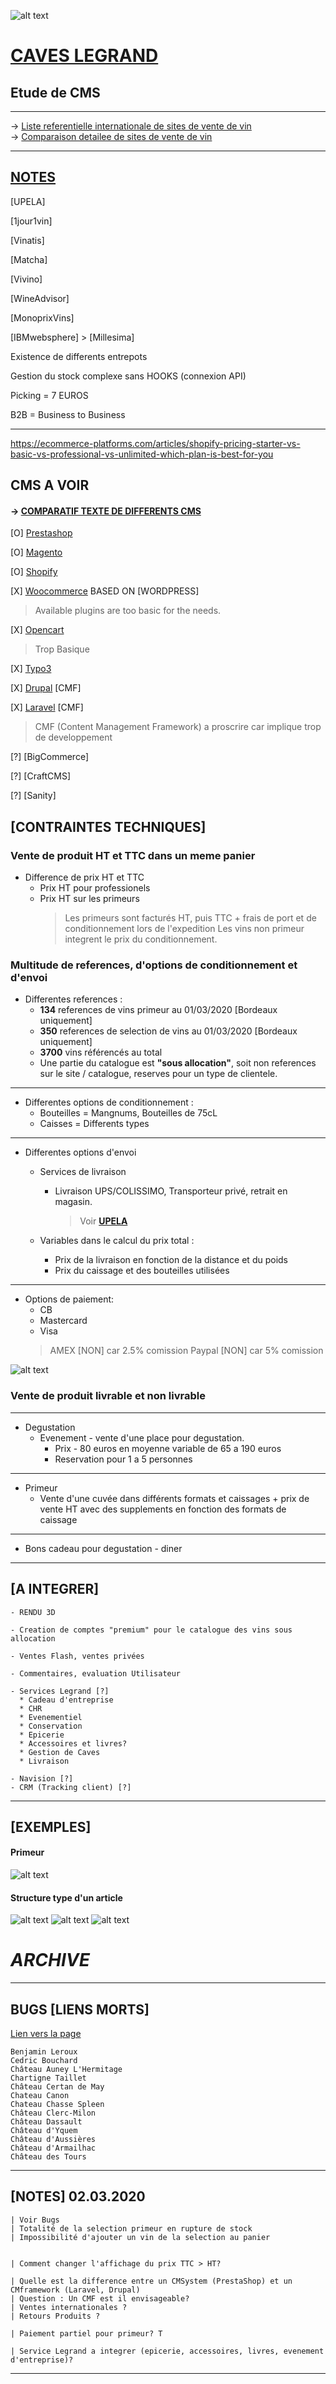 
![alt text](./img/logo.png)

# [CAVES LEGRAND](https://www.caves-legrand.com/en/wines/our-estates)
## Etude de CMS

---

-> [Liste referentielle internationale de sites de vente de vin](https://github.com/wSzki/legrand/blob/master/referentielSiteVenteVin.md)  
-> [Comparaison detailee de sites de vente de vin](https://github.com/wSzki/legrand/blob/master/detailDeSites.md)

---
## [NOTES](./notes.md)


[UPELA]

[1jour1vin]

[Vinatis]

[Matcha]

[Vivino]

[WineAdvisor]

[MonoprixVins]

[IBMwebsphere] > [Millesima]


Existence de differents entrepots

Gestion du stock complexe sans HOOKS (connexion API)

Picking = 7 EUROS

B2B = Business to Business

---

https://ecommerce-platforms.com/articles/shopify-pricing-starter-vs-basic-vs-professional-vs-unlimited-which-plan-is-best-for-you

## CMS A VOIR

#### -> [COMPARATIF TEXTE DE DIFFERENTS CMS](https://github.com/wSzki/legrand/blob/master/comparatif.md)

[O] [Prestashop](https://github.com/wSzki/legrand/blob/master/prestashop.md)

[O] [Magento](https://github.com/wSzki/legrand/blob/master/magento.md)

[O] [Shopify](https://github.com/wSzki/legrand/blob/master/shopify.md) 

[X] [Woocommerce](https://github.com/wSzki/legrand/blob/master/woocommerce.md) BASED ON [WORDPRESS]

> Available plugins are too basic for the needs.


[X] [Opencart](https://github.com/wSzki/legrand/blob/master/opencart.md)

> Trop Basique

[X] [Typo3](https://github.com/wSzki/legrand/blob/master/typo3.md)


[X] [Drupal](https://github.com/wSzki/legrand/blob/master/drupal.md) [CMF]

[X] [Laravel](https://github.com/wSzki/legrand/blob/master/laravel.md) [CMF]

> CMF (Content Management Framework) a proscrire car implique trop de developpement

[?] [BigCommerce]

[?] [CraftCMS]

[?] [Sanity]

## [CONTRAINTES TECHNIQUES]

### Vente de produit HT et TTC dans un meme panier
- Difference de prix HT et TTC
  * Prix HT pour professionels
  * Prix HT sur les primeurs
    > Les primeurs sont facturés HT, puis TTC + frais de port et de conditionnement lors de l'expedition
    > Les vins non primeur integrent le prix du conditionnement.

### Multitude de references, d'options de conditionnement et d'envoi

- Differentes references :
  * **134** references de vins primeur au 01/03/2020 [Bordeaux uniquement]
  * **350** references de selection de vins au 01/03/2020 [Bordeaux uniquement]
  * **3700** vins référencés au total
  * Une partie du catalogue est **"sous allocation"**, soit non references sur le site / catalogue, reserves pour un type de clientele.
---
- Differentes options de conditionnement :
  * Bouteilles = Mangnums, Bouteilles de 75cL
  * Caisses = Differents types 

---
- Differentes options d'envoi
  * Services de livraison 
    * Livraison UPS/COLISSIMO, Transporteur privé, retrait en magasin.
      > Voir **[UPELA](https://www.upela.com/en/)**

  * Variables dans le calcul du prix total :
    * Prix de la livraison en fonction de la distance et du poids
    * Prix du caissage et des bouteilles utilisées 
---
- Options de paiement:
  * CB
  * Mastercard
  * Visa
  > AMEX [NON] car 2.5% comission
  > Paypal [NON] car 5% comission

![alt text](./img/caisses.png)

### Vente de produit livrable et non livrable
---
- Degustation 
  * Evenement - vente d'une place pour degustation.
    * Prix - 80 euros en moyenne variable de 65 a 190 euros
    * Reservation pour 1 a 5 personnes
---
- Primeur 
  * Vente d'une cuvée dans différents formats et caissages + prix de vente HT avec des supplements en fonction des formats de caissage
---
- Bons cadeau pour degustation - diner

---

## [A INTEGRER]

    - RENDU 3D 

    - Creation de comptes "premium" pour le catalogue des vins sous allocation

    - Ventes Flash, ventes privées
    
    - Commentaires, evaluation Utilisateur

    - Services Legrand [?]
      * Cadeau d'entreprise
      * CHR
      * Evenementiel
      * Conservation
      * Epicerie 
      * Accessoires et livres? 
      * Gestion de Caves
      * Livraison

    - Navision [?]
    - CRM (Tracking client) [?]

---

## [EXEMPLES]

#### Primeur
![alt text](./img/ExemplePrimeur.png)

#### Structure type d'un article
![alt text](./img/ArticleTypeA.png)
![alt text](./img/ArticleTypeB.png)
![alt text](./img/ArticleTypeC.png)

# _**ARCHIVE**_
---

## BUGS [LIENS MORTS]

[Lien vers la page](https://www.caves-legrand.com/en/wines/our-estates)

    Benjamin Leroux
    Cedric Bouchard
    Château Auney L'Hermitage
    Chartigne Taillet
    Château Certan de May
    Chateau Canon
    Chateau Chasse Spleen
    Château Clerc-Milon
    Château Dassault
    Château d'Yquem
    Château d'Aussières
    Château d'Armailhac
    Château des Tours

---
## [NOTES] 02.03.2020
    | Voir Bugs
    | Totalité de la selection primeur en rupture de stock
    | Impossibilité d'ajouter un vin de la selection au panier


    | Comment changer l'affichage du prix TTC > HT?

    | Quelle est la difference entre un CMSystem (PrestaShop) et un CMframework (Laravel, Drupal)
    | Question : Un CMF est il envisageable? 
    | Ventes internationales ?
    | Retours Produits ?

    | Paiement partiel pour primeur? T

    | Service Legrand a integrer (epicerie, accessoires, livres, evenement d'entreprise)?
---
